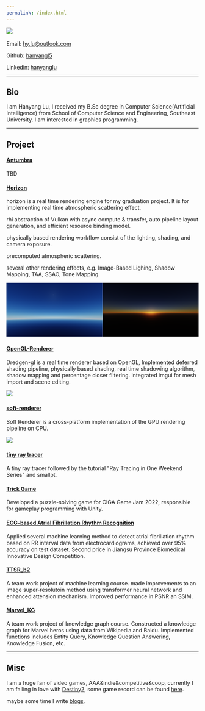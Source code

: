 ```yaml
---
permalink: /index.html
---
```


![](https://avatars.githubusercontent.com/u/45009841?s=128&v=4)

Email: hy.lu@outlook.com

Github: [hanyangl5](https://github.com/hanyangl5)

Linkedin: [hanyanglu](https://www.linkedin.com/in/hanyang-lu-06a250181/)

---

## Bio

I am Hanyang Lu, I received my B.Sc degree in Computer Science(Artificial Intelligence) from School of Computer Science and Engineering, Southeast University. I am interested in graphics programming.

---

## Project

#### [Antumbra](https://github.com/hanyangl5/antumbra)

TBD

#### [Horizon](https://github.com/hanyangl5/horizon)

horizon is a real time rendering engine for my graduation project. It is for implementing real time atmospheric scattering effect.

rhi abstraction of Vulkan with async compute & transfer, auto pipeline layout generation, and efficient resource binding model.

physically based rendering workflow consist of the lighting, shading, and camera exposure. 

precomputed atmospheric scattering.

several other rendering effects, e.g. Image-Based Lighing, Shadow Mapping, TAA, SSAO, Tone Mapping.

![](https://github.com/hanyangl5/horizon/blob/main/docs/figs/samples/atmosphere.png?raw=true)

#### [OpenGL-Renderer](https://github.com/hanyangl5/OpenGL-Renderer)

Dredgen-gl is a real time renderer based on OpenGL, Implemented deferred shading pipeline, physically based shading, real time shadowing algorithm, shadow mapping and percentage closer filtering.
integrated imgui for mesh import and scene editing.

![](https://raw.githubusercontent.com/hanyangl5/Dredgen-gl/main/resources/figs/ex3_224.png?token=GHSAT0AAAAAACA5MFHX6OLSYPUXLRRYQSJAZDF44UQ)

#### [soft-renderer](https://github.com/hanyangl5/soft-renderer)

Soft Renderer is a cross-platform implementation of the GPU rendering pipeline on CPU.

![](https://github.com/v4vendeta/soft-renderer/raw/master/figs/output_224.png)

#### [tiny ray tracer](https://github.com/hanyangl5/tiny-ray-tracer)

A tiny ray tracer followed by the tutorial "Ray Tracing in One Weekend Series" and smallpt.

#### [Trick Game](https://github.com/hanyangl5/CIGA-2022-TRICK)

Developed a puzzle-solving game for CIGA Game Jam 2022, responsible for gameplay programming with Unity.

#### [ECG-based Atrial Fibrillation Rhythm Recognition]()

Applied several machine learning method to detect atrial fibrillation rhythm based on RR interval data from electrocardiograms, achieved over 95% accuracy on test dataset. Second price in Jiangsu Province Biomedical Innovative Design Competition.

#### [TTSR_b2](https://github.com/Luciferbobo/TTSR_b2)

A team work project of machine learning course. made improvements to an image super-resolutoin method using transformer neural network and enhanced attension mechanism. Improved performance in PSNR an SSIM.

#### [Marvel_KG](https://github.com/hanyangl5/Marvel_KG)

A team work project of knowledge graph course. Constructed a knowledge graph for Marvel heros using data from Wikipedia and Baidu. Implemented functions includes Entity Query, Knowledge Question Answering, Knowledge Fusion, etc.

---

## Misc

I am a huge fan of video games, AAA&indie&competitive&coop, currently I am falling in love with [Destiny2](https://www.bungie.net/7/en/Destiny/), some game record can be found [here](games.md).

maybe some time I write [blogs](blogs.md).
